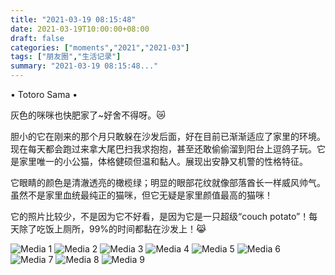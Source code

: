 ```yaml
---
title: "2021-03-19 08:15:48"
date: 2021-03-19T10:00:00+08:00
draft: false
categories: ["moments","2021","2021-03"]
tags: ["朋友圈","生活记录"]
summary: "2021-03-19 08:15:48..."
---
```


• Totoro Sama •

灰色的咪咪也快肥家了~好舍不得呀。😿

胆小的它在刚来的那个月只敢躲在沙发后面，好在目前已渐渐适应了家里的环境。现在每天都会跑过来拿大尾巴扫我求抱抱，甚至还敢偷偷溜到阳台上逗鸽子玩。它是家里唯一的小公猫，体格健硕但温和黏人。展现出安静又机警的性格特征。

它眼睛的颜色是清澈透亮的橄榄绿；明显的眼部花纹就像部落酋长一样威风帅气。虽然不是家里血统最纯正的猫咪，但它无疑是家里颜值最高的猫咪！

它的照片比较少，不是因为它不好看，是因为它是一只超级“couch potato”！每天除了吃饭上厕所，99%的时间都黏在沙发上！😹

![Media 1](/Moments/photos/2021-03-19/202103190815480.jpg)
![Media 2](/Moments/photos/2021-03-19/202103190815481.jpg)
![Media 3](/Moments/photos/2021-03-19/202103190815482.jpg)
![Media 4](/Moments/photos/2021-03-19/202103190815483.jpg)
![Media 5](/Moments/photos/2021-03-19/202103190815484.jpg)
![Media 6](/Moments/photos/2021-03-19/202103190815485.jpg)
![Media 7](/Moments/photos/2021-03-19/202103190815486.jpg)
![Media 8](/Moments/photos/2021-03-19/202103190815487.jpg)
![Media 9](/Moments/photos/2021-03-19/202103190815488.jpg)

